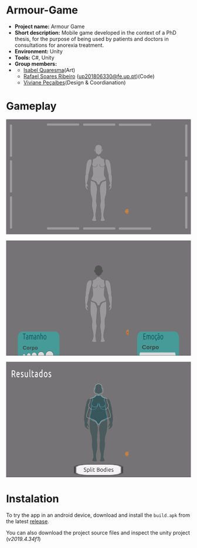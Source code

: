 # Armour-Game

- **Project name:** Armour Game
- **Short description:** Mobile game developed in the context of a PhD thesis, for the purpose of being used by patients and doctors in consultations for anorexia treatment.
- **Environment:** Unity
- **Tools:** C#, Unity
- **Group members:**
-   - [Isabel Quaresma]()(Art)
    - [Rafael Soares Ribeiro](https://github.com/up201806330) ([up201806330@fe.up.pt](mailto:up201806330@fe.up.pt))(Code)
    - [Viviane Peçaibes]()(Design & Coordianation)

# Gameplay

![gameplay-1](/media/gameplay-1.gif)

![gameplay-2](/media/gameplay-2.gif)

![results](/media/results.gif)

# Instalation

To try the app in an android device, download and install the `build.apk` from the latest [release](https://github.com/up201806330/Armour-Game/releases).

You can also download the project source files and inspect the unity project (*v2019.4.34f1*)
